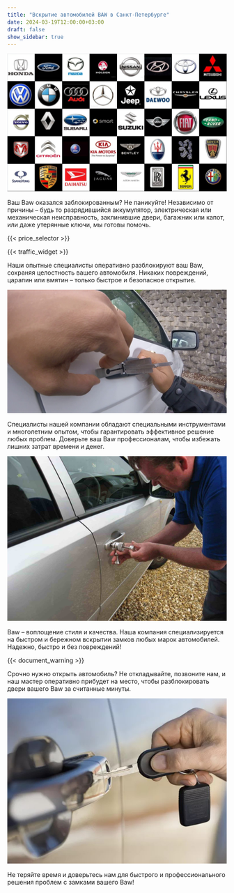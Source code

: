 ```yaml
---
title: "Вскрытие автомобилей BAW в Санкт-Петербурге"
date: 2024-03-19T12:00:00+03:00
draft: false
show_sidebar: true
---
```


![логотипы авто](../car_logo.jpg)

Ваш Baw оказался заблокированным? Не паникуйте! Независимо от причины – будь то разрядившийся аккумулятор, электрическая или механическая неисправность, заклинившие двери, багажник или капот, или даже утерянные ключи, мы готовы помочь.

{{< price_selector >}}

{{< traffic_widget >}}

Наши опытные специалисты оперативно разблокируют ваш Baw, сохраняя целостность вашего автомобиля. Никаких повреждений, царапин или вмятин – только быстрое и безопасное открытие.

![Вскрытие Baw без повреждений](../car.jpg)

Специалисты нашей компании обладают специальными инструментами и многолетним опытом, чтобы гарантировать эффективное решение любых проблем. Доверьте ваш Baw профессионалам, чтобы избежать лишних затрат времени и денег.

![Процесс вскрытия авто](../car_open.jpg)

Baw – воплощение стиля и качества. Наша компания специализируется на быстром и бережном вскрытии замков любых марок автомобилей. Надежно, быстро и без повреждений!

{{< document_warning >}}

Срочно нужно открыть автомобиль? Не откладывайте, позвоните нам, и наш мастер оперативно прибудет на место, чтобы разблокировать двери вашего Baw за считанные минуты.

![ключ от авто](../car_key.jpg)

Не теряйте время и доверьтесь нам для быстрого и профессионального решения проблем с замками вашего Baw!
